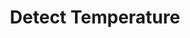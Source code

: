 ---
image: https://enlightyx.io/wp-content/uploads/2020/03/temperature_thermometer_heat_measuring_travel_tourism_flat_icon_symbol-512-300x300.png
title: Detect Temperature
description: See beyond the surface, provide fast screening for elevated temperatures. Non-invasive, non-contact.
---